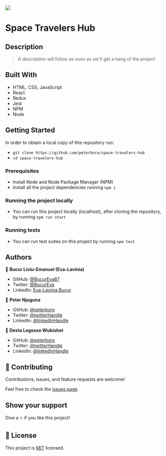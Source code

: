 ![](https://img.shields.io/badge/Microverse-blueviolet)

# Space Travelers Hub

## Description

> A description will follow as soon as we'll get a hang of the project

## Built With

- HTML, CSS, JavaScript
- React
- Redux
- Jest
- NPM
- Node

## Getting Started

In order to obtain a local copy of this repository run:

- `git clone https://github.com/peterboro/space-travelers-hub`
- `cd space-travelers-hub`

### Prerequisites

- Install Node and Node Package Manager (NPM)
- Install all the project dependencies running `npm i`

### Running the project locally

- You can run this project locally (localhost), after cloning the repository, by running `npm run start`

### Running tests

- You can run test suites on this project by running `npm test`

<!-- ## Live Demo -->

<!-- [Live Demo Link](https://bucureva87.github.io/cinema/dist/) -->

<!-- ## Live Preview -->

<!-- ![Live Preview](https://i.postimg.cc/cHncpKLv/Screenshot-from-2022-09-07-22-28-09.png) -->

<!-- ## Project video -->

<!-- [A video presentation of the project](https://streamable.com/8n3oyt) -->

## Authors

👤 **Bucur Liviu-Emanuel (Eva-Lavinia)**

- GitHub: [@BucurEva87](https://github.com/BucurEva87)
- Twitter: [@BucurEva](https://twitter.com/BucurEva)
- LinkedIn: [Eva-Lavinia Bucur](https://www.linkedin.com/in/eva-lavinia-bucur-89626b1b7)

👤 **Peter Njuguna**

- GitHub: [@peterboro](https://github.com/peterboro)
- Twitter: [@twitterHandle](address)
- LinkedIn: [@linkedInHandle](address)

👤 **Desta Legesse Wubishet**

- GitHub: [@peterboro](https://github.com/dlwub)
- Twitter: [@twitterHandle](https://twitter.com/DestaWubishet)
- LinkedIn: [@linkedInHandle](linkedin.com/in/desta-legesse-w-509844213/)

## 🤝 Contributing

Contributions, issues, and feature requests are welcome!

Feel free to check the [issues page](../../issues/).

## Show your support

Give a ⭐️ if you like this project!

## 📝 License

This project is [MIT](./LICENSE) licensed.
